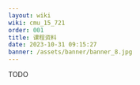 ```yaml
---
layout: wiki
wiki: cmu_15_721
order: 001
title: 课程资料
date: 2023-10-31 09:15:27
banner: /assets/banner/banner_8.jpg
---
```


TODO
